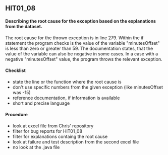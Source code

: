 ## HIT01_08

#### Describing the root cause for the exception based on the explanations from the dataset.

The root cause for the thrown exception is in line 279. Within the if statement the program checks is the value of the variable "minutesOffset" is less than zero or greater than 59. The documentation states, that the value of the variable can also be negative in some cases. In a case with a negative "minutesOffset" value, the program throws the relevant exception. 

#### Checklist
- state the line or the function where the root cause is
- don't use specific numbers from the given exception (like minutesOffset was -15)
- reference documentation, if information is available
- short and precise language

#### Procedure
- look at excel file from Chris' repository
- filter for bug reports for HIT01_08
- filter for explanations containg the root cause
- look at failure and test description from the second excel file
- no look at the .java file